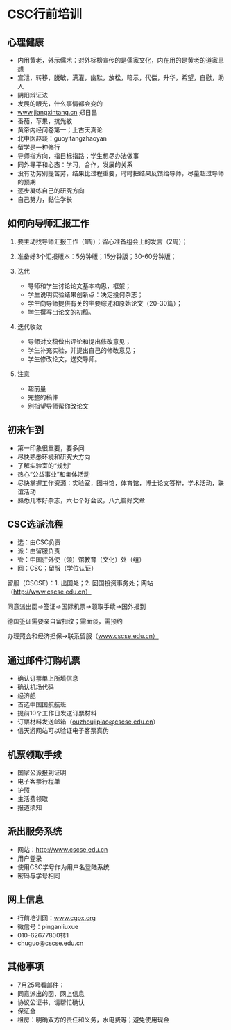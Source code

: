 # CSC行前培训

## 心理健康
- 内用黄老，外示儒术：对外标榜宣传的是儒家文化，内在用的是黄老的道家思想
- 宣泄，转移，脱敏，满灌，幽默，放松，暗示，代偿，升华，希望，自慰，助人
- 阴阳辩证法
- 发展的眼光，什么事情都会变的
- www.jiangxintang.cn 郑日昌
- 番茄，苹果，抗光敏
- 黄帝内经问卷第一；上古天真论
- 北中医赵琰：guoyitangzhaoyan
- 留学是一种修行
- 导师指方向，指目标指路；学生想尽办法做事
- 同外导平和心态：学习，合作，发展的关系
- 没有功劳别提苦劳，结果比过程重要，时时把结果反馈给导师，尽量超过导师的预期
- 逐步凝练自己的研究方向
- 自己努力，黏住学长

## 如何向导师汇报工作

1. 要主动找导师汇报工作（1周）；留心准备组会上的发言（2周）；

2. 准备好3个汇报版本：5分钟版；15分钟版；30-60分钟版；

3. 迭代
   - 导师和学生讨论论文基本构思，框架；
   - 学生说明实验结果创新点：决定投何杂志；
   - 学生向导师提供有关的主要综述和原始论文（20-30篇）；
   - 学生撰写出论文的初稿。
   
4. 迭代收敛
   - 导师对文稿做出评论和提出修改意见；
   - 学生补充实验，并提出自己的修改意见；
   - 学生修改论文，送交导师。
5. 注意
   - 超前量
   - 完整的稿件
   - 别指望导师帮你改论文

## 初来乍到

- 第一印象很重要，要多问
- 尽快熟悉环境和研究大方向
- 了解实验室的“规划”
- 热心“公益事业”和集体活动
- 尽快掌握工作资源：实验室，图书馆，体育馆，博士论文答辩，学术活动，联谊活动
- 熟悉几本好杂志，六七个好会议，八九篇好文章

## CSC选派流程

- 选：由CSC负责
- 派：由留服负责
- 管：中国驻外使（领）馆教育（文化）处（组）
- 回：CSC；留服（学位认证）

留服（CSCSE）：1. 出国处；2. 回国投资事务处；网站（http://www.cscse.edu.cn）

同意派出函->签证->国际机票->领取手续->国外报到

德国签证需要亲自留指纹；需面谈，需预约

办理照会和经济担保->联系留服（www.cscse.edu.cn）

## 通过邮件订购机票

- 确认订票单上所填信息
- 确认机场代码
- 经济舱
- 首选中国国航航班
- 提前10个工作日发送订票材料
- 订票材料发送邮箱（ouzhoujipiao@cscse.edu.cn）
- 信天游网站可以验证电子客票真伪

## 机票领取手续
- 国家公派报到证明
- 电子客票行程单
- 护照
- 生活费领取
- 报道须知

## 派出服务系统
- 网站：http://www.cscse.edu.cn
- 用户登录
- 使用CSC学号作为用户名登陆系统
- 密码与学号相同

## 网上信息
- 行前培训网：www.cgpx.org
- 微信号：pinganliuxue
- 010-62677800转1
- chuguo@cscse.edu.cn

## 其他事项
- 7月25号看邮件；
- 同意派出的函，网上信息
- 协议公证书，请帮忙确认
- 保证金
- 租房：明确双方的责任和义务，水电费等；避免使用现金
